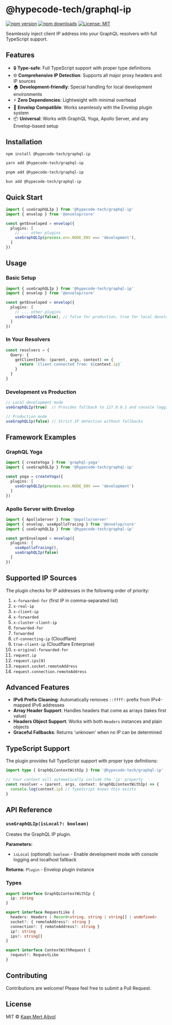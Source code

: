 # @hypecode-tech/graphql-ip

[![npm version](https://img.shields.io/npm/v/@hypecode-tech/graphql-ip.svg)](https://www.npmjs.com/package/@hypecode-tech/graphql-ip)
[![npm downloads](https://img.shields.io/npm/dm/@hypecode-tech/graphql-ip.svg)](https://www.npmjs.com/package/@hypecode-tech/graphql-ip)
[![License: MIT](https://img.shields.io/badge/License-MIT-yellow.svg)](https://opensource.org/licenses/MIT)

Seamlessly inject client IP address into your GraphQL resolvers with full TypeScript support.

## Features

- 🔒 **Type-safe**: Full TypeScript support with proper type definitions
- 🌐 **Comprehensive IP Detection**: Supports all major proxy headers and IP sources
- 🏠 **Development-friendly**: Special handling for local development environments
- ⚡ **Zero Dependencies**: Lightweight with minimal overhead
- 🔧 **Envelop Compatible**: Works seamlessly with the Envelop plugin system
- 📦 **Universal**: Works with GraphQL Yoga, Apollo Server, and any Envelop-based setup

## Installation

```bash
npm install @hypecode-tech/graphql-ip
```

```bash
yarn add @hypecode-tech/graphql-ip
```

```bash
pnpm add @hypecode-tech/graphql-ip
```

```bash
bun add @hypecode-tech/graphql-ip
```

## Quick Start

```typescript
import { useGraphQLIp } from '@hypecode-tech/graphql-ip'
import { envelop } from '@envelop/core'

const getEnveloped = envelop({
  plugins: [
    // ... other plugins
    useGraphQLIp(process.env.NODE_ENV === 'development'),
  ]
})
```

## Usage

### Basic Setup

```typescript
import { useGraphQLIp } from '@hypecode-tech/graphql-ip'
import { envelop } from '@envelop/core'

const getEnveloped = envelop({
  plugins: [
    // ... other plugins
    useGraphQLIp(false), // false for production, true for local development
  ]
})
```

### In Your Resolvers

```typescript
const resolvers = {
  Query: {
    getClientInfo: (parent, args, context) => {
      return `Client connected from: ${context.ip}`
    }
  }
}
```

### Development vs Production

```typescript
// Local development mode
useGraphQLIp(true)  // Provides fallback to 127.0.0.1 and console logging

// Production mode  
useGraphQLIp(false) // Strict IP detection without fallbacks
```

## Framework Examples

### GraphQL Yoga

```typescript
import { createYoga } from 'graphql-yoga'
import { useGraphQLIp } from '@hypecode-tech/graphql-ip'

const yoga = createYoga({
  plugins: [
    useGraphQLIp(process.env.NODE_ENV === 'development')
  ]
})
```

### Apollo Server with Envelop

```typescript
import { ApolloServer } from '@apollo/server'
import { envelop, useApolloTracing } from '@envelop/core'
import { useGraphQLIp } from '@hypecode-tech/graphql-ip'

const getEnveloped = envelop({
  plugins: [
    useApolloTracing(),
    useGraphQLIp(false)
  ]
})
```

## Supported IP Sources

The plugin checks for IP addresses in the following order of priority:

1. `x-forwarded-for` (first IP in comma-separated list)
2. `x-real-ip`
3. `x-client-ip`
4. `x-forwarded`
5. `x-cluster-client-ip`
6. `forwarded-for`
7. `forwarded`
8. `cf-connecting-ip` (Cloudflare)
9. `true-client-ip` (Cloudflare Enterprise)
10. `x-original-forwarded-for`
11. `request.ip`
12. `request.ips[0]`
13. `request.socket.remoteAddress`
14. `request.connection.remoteAddress`

## Advanced Features

- **IPv6 Prefix Cleaning**: Automatically removes `::ffff:` prefix from IPv4-mapped IPv6 addresses
- **Array Header Support**: Handles headers that come as arrays (takes first value)
- **Headers Object Support**: Works with both `Headers` instances and plain objects
- **Graceful Fallbacks**: Returns 'unknown' when no IP can be determined

## TypeScript Support

The plugin provides full TypeScript support with proper type definitions:

```typescript
import type { GraphQLContextWithIp } from '@hypecode-tech/graphql-ip'

// Your context will automatically include the 'ip' property
const resolver = (parent, args, context: GraphQLContextWithIp) => {
  console.log(context.ip) // TypeScript knows this exists
}
```

## API Reference

### `useGraphQLIp(isLocal?: boolean)`

Creates the GraphQL IP plugin.

**Parameters:**
- `isLocal` (optional): `boolean` - Enable development mode with console logging and localhost fallback

**Returns:** `Plugin` - Envelop plugin instance

### Types

```typescript
export interface GraphQLContextWithIp {
  ip: string
}

export interface RequestLike {
  headers: Headers | Record<string, string | string[] | undefined>
  socket?: { remoteAddress?: string }
  connection?: { remoteAddress?: string }
  ip?: string
  ips?: string[]
}

export interface ContextWithRequest {
  request?: RequestLike
}
```

## Contributing

Contributions are welcome! Please feel free to submit a Pull Request.

## License

MIT © [Kaan Mert Ağyol](https://github.com/hypecode-tech)
